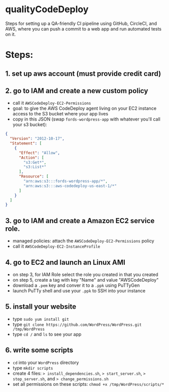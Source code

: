 # qualityCodeDeploy
Steps for setting up a QA-friendly CI pipeline using GitHub, CircleCI, and AWS, where you can push a commit to a web app and run automated tests on it.

# Steps:
## 1. set up aws account (must provide credit card)
## 2. go to IAM and create a new custom policy
  * call it `AWSCodeDeploy-EC2-Permissions`
  * goal: to give the AWS CodeDeploy agent living on your EC2 instance access to the S3 bucket where your app lives
  * copy in this JSON (swap `fords-wordpress-app` with whatever you'll call your s3 bucket):
```json
{
  "Version": "2012-10-17",
  "Statement": [
    {
      "Effect": "Allow",
      "Action": [
        "s3:Get*",
        "s3:List*"
      ],
      "Resource": [
        "arn:aws:s3:::fords-wordpress-app/*",
        "arn:aws:s3:::aws-codedeploy-us-east-1/*"
      ]
    }
  ]
}
```
## 3. go to IAM and create a Amazon EC2 service role.
  * managed policies: attach the `AWSCodeDeploy-EC2-Permissions` policy
  * call it `AWSCodeDeploy-EC2-InstanceProfile`

## 4. go to EC2 and launch an Linux AMI
  * on step 3, for IAM Role select the role you created in that you created
  * on step 5, create a tag with key "Name" and value "AWSCodeDeploy"
  * download a `.pem` key and conver it to a `.ppk` using PuTTyGen
  * launch PuTTy shell and use your `.ppk` to SSH into your instance
  
## 5. install your website
  * type `sudo yum install git`
  * type `git clone https://github.com/WordPress/WordPress.git /tmp/WordPress`
  * type `cd /` and `ls` to see your app

## 6. write some scripts
  * `cd` into your `WordPress` directory
  * type `mkdir scripts`
  * create 4 files: `> install_dependencies.sh`, `> start_server.sh`, `> stop_server.sh`, and `> change_permissions.sh`
  * set all permissions on these scripts: `chmod +x /tmp/WordPress/scripts/*`
  
  
  
  
  
